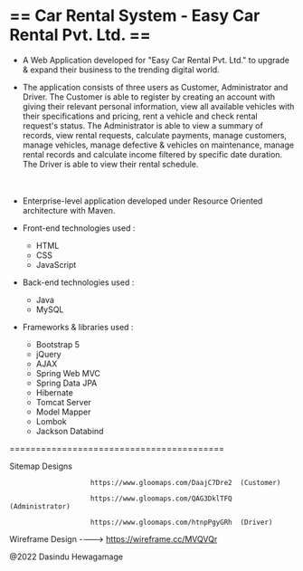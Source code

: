 # == Car Rental System - Easy Car Rental Pvt. Ltd. ==

* A Web Application developed for "Easy Car Rental Pvt. Ltd." to upgrade & expand their business to the trending digital world.

* The application consists of three users as Customer, Administrator and Driver. The Customer is able to register by creating an account with giving their
  relevant personal information, view all available vehicles with their specifications and pricing, rent a vehicle and check rental request's status.
  The Administrator is able to view a summary of records, view rental requests, calculate payments, manage customers, manage vehicles, manage defective & vehicles on
  maintenance, manage rental records and calculate income filtered by specific date duration. The Driver is able to view their rental schedule.
  <br>
  <br>
  <br>
* Enterprise-level application developed under Resource Oriented architecture with Maven.

* Front-end technologies used : 
   * HTML
   * CSS
   * JavaScript

* Back-end technologies used :
    * Java
    * MySQL

* Frameworks & libraries used : 
     * Bootstrap 5
     * jQuery
     * AJAX
     * Spring Web MVC
     * Spring Data JPA
     * Hibernate
     * Tomcat Server
     * Model Mapper
     * Lombok
     * Jackson Databind

=========================================

Sitemap Designs 

                        https://www.gloomaps.com/DaajC7Dre2  (Customer)

                        https://www.gloomaps.com/QAG3DklTFQ  (Administrator)
                      
                        https://www.gloomaps.com/htnpPgyGRh  (Driver)

Wireframe Design ----> https://wireframe.cc/MVQVQr

@2022 Dasindu Hewagamage
